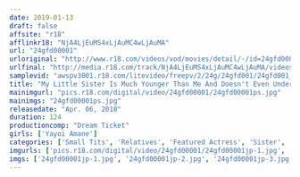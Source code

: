 ```yaml
---
date: 2019-01-13
draft: false
affsite: "r18"
afflinkr18: "NjA4LjEuMS4xLjAuMC4wLjAuMA"
url: "24gfd00001"
urloriginal: "http://www.r18.com/videos/vod/movies/detail/-/id=24gfd00001"
urlfinal: "http://media.r18.com/track/NjA4LjEuMS4xLjAuMC4wLjAuMA/videos/vod/movies/detail/-/id=24gfd00001"
samplevid: "awspv3001.r18.com/litevideo/freepv/2/24g/24gfd001/24gfd001_dmb_w.mp4"
title: "My Little Sister Is Much Younger Than Me And Doesn't Even Understand The Meaning Of Good Service Because She's Such An Innocent Young Girl So I Want Her To Tweak My Nipples Yayoi Amane"
mainimgurl: "pics.r18.com/digital/video/24gfd00001/24gfd00001ps.jpg"
mainimgs: "24gfd00001ps.jpg"
releasedate: "Apr. 06, 2018"
duration: 124
productioncomp: "Dream Ticket"
girls: ['Yayoi Amane']
categories: ['Small Tits', 'Relatives', 'Featured Actress', 'Sister', 'Cowgirl', 'Blowjob', 'Hi-Def']
imgurls: ['pics.r18.com/digital/video/24gfd00001/24gfd00001jp-1.jpg', 'pics.r18.com/digital/video/24gfd00001/24gfd00001jp-2.jpg', 'pics.r18.com/digital/video/24gfd00001/24gfd00001jp-3.jpg', 'pics.r18.com/digital/video/24gfd00001/24gfd00001jp-4.jpg', 'pics.r18.com/digital/video/24gfd00001/24gfd00001jp-5.jpg', 'pics.r18.com/digital/video/24gfd00001/24gfd00001jp-6.jpg', 'pics.r18.com/digital/video/24gfd00001/24gfd00001jp-7.jpg', 'pics.r18.com/digital/video/24gfd00001/24gfd00001jp-8.jpg', 'pics.r18.com/digital/video/24gfd00001/24gfd00001jp-9.jpg', 'pics.r18.com/digital/video/24gfd00001/24gfd00001jp-10.jpg', 'pics.r18.com/digital/video/24gfd00001/24gfd00001jp-11.jpg', 'pics.r18.com/digital/video/24gfd00001/24gfd00001jp-12.jpg', 'pics.r18.com/digital/video/24gfd00001/24gfd00001jp-13.jpg', 'pics.r18.com/digital/video/24gfd00001/24gfd00001jp-14.jpg', 'pics.r18.com/digital/video/24gfd00001/24gfd00001jp-15.jpg', 'pics.r18.com/digital/video/24gfd00001/24gfd00001jp-16.jpg', 'pics.r18.com/digital/video/24gfd00001/24gfd00001jp-17.jpg', 'pics.r18.com/digital/video/24gfd00001/24gfd00001jp-18.jpg', 'pics.r18.com/digital/video/24gfd00001/24gfd00001jp-19.jpg', 'pics.r18.com/digital/video/24gfd00001/24gfd00001jp-20.jpg']
imgs: ['24gfd00001jp-1.jpg', '24gfd00001jp-2.jpg', '24gfd00001jp-3.jpg', '24gfd00001jp-4.jpg', '24gfd00001jp-5.jpg', '24gfd00001jp-6.jpg', '24gfd00001jp-7.jpg', '24gfd00001jp-8.jpg', '24gfd00001jp-9.jpg', '24gfd00001jp-10.jpg', '24gfd00001jp-11.jpg', '24gfd00001jp-12.jpg', '24gfd00001jp-13.jpg', '24gfd00001jp-14.jpg', '24gfd00001jp-15.jpg', '24gfd00001jp-16.jpg', '24gfd00001jp-17.jpg', '24gfd00001jp-18.jpg', '24gfd00001jp-19.jpg', '24gfd00001jp-20.jpg']
---
```


